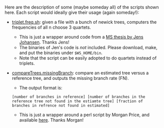Here are the description of some (maybe someday all) of the scripts shown here.
Each script would ideally give their usage (again someday!):

* [triplet.freq.sh](triplet.freq.sh): given a file with a bunch of newick trees, computers the frequencies of all n choose 3 quartets. 
  * This is just a wrapper around code from a [MS thesis by Jens Johansen](http://jensjohansen.com/thesis/). Thanks Jens!
  * The binaries of Jen's code is *not* included. Please download, make, and put the binaries under `$WS_HOME/bin`.
  * Note that the script can be easily adopted to do quartets instead of triplets. 

* [compareTrees.missingBranch](compareTrees.missingBranch): compare an estimated tree versus a reference tree, and outputs the 
  missing branch rate (FN). 
  * The output format is:

  ```[number of branches in reference] [number of branches in the reference tree not found in the estiamte tree] [fraction of branches in refrence not found in estimated]```
  
  * This is just a wrapper around a perl script by Morgan Price, and available [here](http://www.microbesonline.org/fasttree/treecmp.html). Thanks Morgan!


